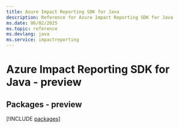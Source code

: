 ```yaml
---
title: Azure Impact Reporting SDK for Java
description: Reference for Azure Impact Reporting SDK for Java
ms.date: 06/02/2025
ms.topic: reference
ms.devlang: java
ms.service: impactreporting
---
```

# Azure Impact Reporting SDK for Java - preview
## Packages - preview
[!INCLUDE [packages](impact-reporting-index.md)]